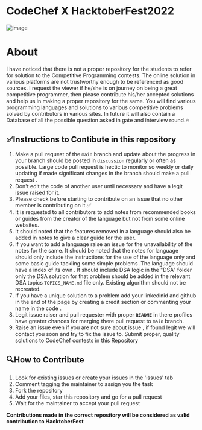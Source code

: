 # CodeChef X HacktoberFest2022
![image](https://user-images.githubusercontent.com/99472914/192144059-5cd0b329-f238-474b-b475-7385eaa35d05.png)

# About
I have noticed that there is not a proper repository for the students to refer for solution to the Competitive Programming contests. The online solution in various platforms are not trustworthy enough to be referenced as good sources. I request the viewer if he/she is on journey on being a great competitive programmer, then please contribute his/her accepted solutions and help us in making a proper repository for the same. You will find various programming languages and solutions to various competitive problems solved by contributors in various sites. In future it will also contain a Database of all the possible question asked in gate and interview round.🔥

## ✅Instructions to Contibute in this repository 

1. Make a pull request of the `main` branch and update about the progress in your branch should be posted in `discussion` regularly or often as possible. Large code pull request is hectic to monitor so weekly or daily updating if made significant changes in the branch should make a pull request .
2. Don't edit the code of another user until necessary and have a legit issue raised for it.
3. Please check before starting to contribute on an issue that no other member is contributing on it.✅
4. It is requested to all contributors to add notes from recommended books or guides from the creator of the language but not from some online websites.
5. It should noted that the features removed in a language should also be added in notes to give a clear guide for the user. 
7. If you want to add a language raise an issue for the unavailability of the notes for the same. It should be noted that the notes for language should only include the instructions for the use of the language only and some basic guide tackling some simple problems .The language should have a index of its own . It should include DSA logic in the "DSA" folder only the DSA solution for that problem should be added in the relevant DSA topics `TOPICS_NAME.md` file only. Existing algorithm should not be recreated.
8. If you have a unique solution to a problem add your linkedinid and github in the end of the page by creating a credit section or commenting your name in the code .
9. Legit issue raiser and pull requester with proper **`README`** in there profiles have greater chances for merging there pull request to `main` branch.
10. Raise an issue even if you are not sure about issue , if found legit we will contact you soon and try to fix the issue to.
Submit proper, quality solutions to CodeChef contests in this Repository

## 🔍How to Contribute
1. Look for existing issues or create your issues in the 'issues' tab
2. Comment tagging the maintainer to assign you the task
3. Fork the repository
4. Add your files, star this repository and go for a pull request
5. Wait for the maintainer to accept your pull request

**Contributions made in the correct repository will be considered as valid contribution to HacktoberFest**
